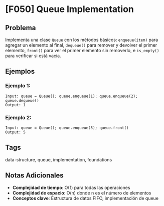 # [F050] Queue Implementation

## Problema

Implementa una clase `Queue` con los métodos básicos: `enqueue(item)` para agregar un elemento al final, `dequeue()` para remover y devolver el primer elemento, `front()` para ver el primer elemento sin removerlo, e `is_empty()` para verificar si está vacía.

## Ejemplos

### Ejemplo 1:
```
Input: queue = Queue(); queue.enqueue(1); queue.enqueue(2); queue.dequeue()
Output: 1
```

### Ejemplo 2:
```
Input: queue = Queue(); queue.enqueue(5); queue.front()
Output: 5
```

## Tags
data-structure, queue, implementation, foundations

## Notas Adicionales
- **Complejidad de tiempo**: O(1) para todas las operaciones
- **Complejidad de espacio**: O(n) donde n es el número de elementos
- **Conceptos clave**: Estructura de datos FIFO, implementación de queue